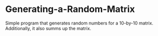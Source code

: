 # Generating-a-Random-Matrix
 Simple program that generates random numbers for a 10-by-10 matrix. Additionally, it also summs up the matrix.
